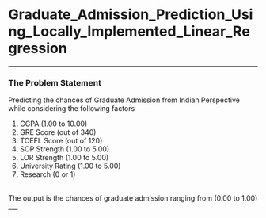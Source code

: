 # Graduate_Admission_Prediction_Using_Locally_Implemented_Linear_Regression
___
<h3>The Problem Statement</h3> 
Predicting the chances of Graduate Admission from Indian Perspective while considering the following factors
<ol>
<li>CGPA (1.00 to 10.00)</li>
<li>GRE Score (out of 340)</li>
<li>TOEFL Score (out of 120)</li>
<li>SOP Strength (1.00 to 5.00)</li>
<li>LOR Strength (1.00 to 5.00)</li>
<li>University Rating (1.00 to 5.00)</li>
<li>Research (0 or 1)</li>
</ol>
</br>The output is the chances of graduate admission ranging from (0.00 to 1.00)
___
